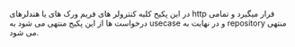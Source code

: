 در این پکیح کلیه کنترولر های فریم ورک های یا هندلرهای http قرار میگیرد و تمامی درخواست ها از این پکیج منتهی می شود به usecase و در نهایت به repository منتهی می شود.
